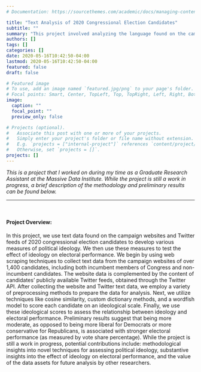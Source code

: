 ```yaml
---
# Documentation: https://sourcethemes.com/academic/docs/managing-content/

title: "Text Analysis of 2020 Congressional Election Candidates"
subtitle: ""
summary: "This project involved analyzing the language found on the campaign websites and Twitter feeds of 2020 congressional election candidates."
authors: []
tags: []
categories: []
date: 2020-05-16T10:42:50-04:00
lastmod: 2020-05-16T10:42:50-04:00
featured: false
draft: false

# Featured image
# To use, add an image named `featured.jpg/png` to your page's folder.
# Focal points: Smart, Center, TopLeft, Top, TopRight, Left, Right, BottomLeft, Bottom, BottomRight.
image:
  caption: ""
  focal_point: ""
  preview_only: false

# Projects (optional).
#   Associate this post with one or more of your projects.
#   Simply enter your project's folder or file name without extension.
#   E.g. `projects = ["internal-project"]` references `content/project/deep-learning/index.md`.
#   Otherwise, set `projects = []`.
projects: []
---
```

*This is a project that I worked on during my time as a Graduate Research Assistant at the Massive Data Institute. While the project is still a work in progress, a brief description of the methodology and preliminary results can be found below.*
***
<br/>

#### Project Overview:

In this project, we use text data found on the campaign websites and Twitter feeds of 2020 congressional election candidates to develop various measures of political ideology. We then use these measures to test the effect of ideology on electoral performance. We begin by using web scraping techniques to collect text data from the campaign websites of over 1,400 candidates, including both incumbent members of Congress and non-incumbent candidates. The website data is complemented by the content of candidates’ publicly available Twitter feeds, obtained through the Twitter API. After collecting the website and Twitter text data, we employ a variety of preprocessing methods to prepare the data for analysis. Next, we utilize techniques like cosine similarity, custom dictionary methods, and a wordfish model to score each candidate on an ideological scale. Finally, we use these ideological scores to assess the relationship between ideology and electoral performance. Preliminary results suggest that being more moderate, as opposed to being more liberal for Democrats or more conservative for Republicans, is associated with stronger electoral performance (as measured by vote share percentage). While the project is still a work in progress, potential contributions include: methodological insights into novel techniques for assessing political ideology, substantive insights into the effect of ideology on electoral performance, and the value of the data assets for future analysis by other researchers.
